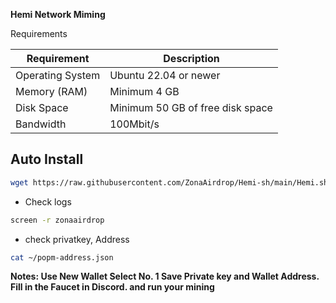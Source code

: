 **Hemi Network Miming**


Requirements

| **Requirement**              | **Description**                     |
|------------------------------|-------------------------------------|
| Operating System             | Ubuntu 22.04 or newer               |
| Memory (RAM)                 | Minimum 4 GB                        |
| Disk Space                   | Minimum 50 GB of free disk space   |
| Bandwidth                    | 100Mbit/s                           |


## Auto Install

```bash
wget https://raw.githubusercontent.com/ZonaAirdrop/Hemi-sh/main/Hemi.sh && chmod +x Hemi.sh && ./Hemi.sh
```
- Check logs
```bash
screen -r zonaairdrop 
```
- check privatkey, Address 
```bash
cat ~/popm-address.json
```

**Notes: Use New Wallet Select No. 1 Save Private key and Wallet Address. Fill in the Faucet in Discord. and run your mining**


